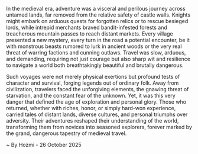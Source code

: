 
In the medieval era, adventure was a visceral and perilous journey across untamed lands, far removed from the relative safety of castle walls. Knights might embark on arduous quests for forgotten relics or to rescue besieged lords, while intrepid merchants braved bandit-infested forests and treacherous mountain passes to reach distant markets. Every village presented a new mystery, every turn in the road a potential encounter, be it with monstrous beasts rumored to lurk in ancient woods or the very real threat of warring factions and cunning outlaws. Travel was slow, arduous, and demanding, requiring not just courage but also sharp wit and resilience to navigate a world both breathtakingly beautiful and brutally dangerous.

Such voyages were not merely physical exertions but profound tests of character and survival, forging legends out of ordinary folk. Away from civilization, travelers faced the unforgiving elements, the gnawing threat of starvation, and the constant fear of the unknown. Yet, it was this very danger that defined the age of exploration and personal glory. Those who returned, whether with riches, honor, or simply hard-won experience, carried tales of distant lands, diverse cultures, and personal triumphs over adversity. Their adventures reshaped their understanding of the world, transforming them from novices into seasoned explorers, forever marked by the grand, dangerous tapestry of medieval travel.

~ By Hozmi - 26 October 2025
